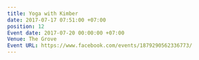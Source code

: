 ```yaml
---
title: Yoga with Kimber
date: 2017-07-17 07:51:00 +07:00
position: 12
Event date: 2017-07-20 00:00:00 +07:00
Venue: The Grove
Event URL: https://www.facebook.com/events/1879290562336773/
---
```


